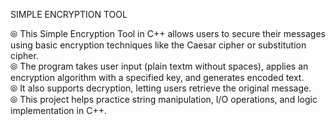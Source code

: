 SIMPLE ENCRYPTION TOOL 

⦾  This Simple Encryption Tool in C++ allows users to secure their messages using basic encryption techniques like the Caesar cipher or substitution cipher.                                                                                                                                                                                                                                                                                                                                
⦾  The program takes user input (plain textm without spaces), applies an encryption algorithm with a specified key, and generates encoded text.                                                                                                                                                                        
⦾  It also supports decryption, letting users retrieve the original message.                                                                                                                                                                                                                                                                                                                                                            
⦾  This project helps practice string manipulation, I/O operations, and logic implementation in C++.
